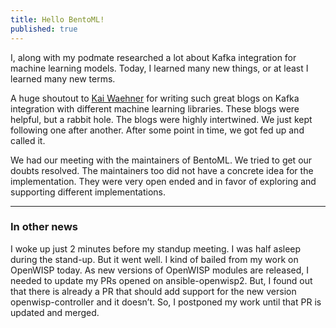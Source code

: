 ```yaml
---
title: Hello BentoML!
published: true
---
```


I, along with my podmate researched a lot about Kafka integration for machine
learning models. Today, I learned many new things, or at least I learned many
new terms.

A huge shoutout to [Kai Waehner](https://www.kai-waehner.de/about/) for writing
such great blogs on Kafka integration with different machine learning libraries.
These blogs were helpful, but a rabbit hole. The blogs were highly intertwined.
We just kept following one after another. After some point in time,
we got fed up and called it.

We had our meeting with the maintainers of BentoML.
We tried to get our doubts resolved. The maintainers too did not have a
concrete idea for the implementation. They were very open ended and in
favor of exploring and supporting different implementations.

-----------------

### In other news

I woke up just 2 minutes before my standup meeting. I was half asleep during
the stand-up. But it went well. I kind of bailed from my work on OpenWISP
today. As new versions of OpenWISP modules are released, I needed to update
my PRs opened on ansible-openwisp2. But, I found out that there is already
a PR that should add support for the new version openwisp-controller and
it doesn’t. So, I postponed my work until that PR is updated and merged.
